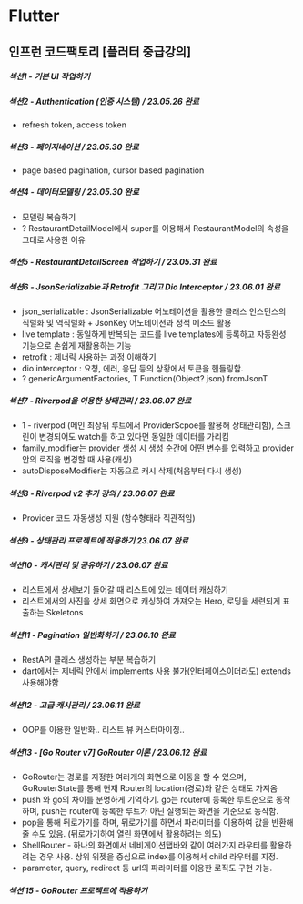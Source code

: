 # Flutter

인프런 코드팩토리 [플러터 중급강의]
---

##### 섹션1 - 기본 UI 작업하기
##### 섹션2 - Authentication (인증 시스템) / 23.05.26 완료
 * refresh token, access token
##### 섹션3 - 페이지네이션 / 23.05.30 완료
 * page based pagination, cursor based pagination
##### 섹션4 - 데이터모델링 / 23.05.30 완료
 * 모델링 복습하기
 * ? RestaurantDetailModel에서 super를 이용해서 RestaurantModel의 속성을 그대로 사용한 이유
##### 섹션5 - RestaurantDetailScreen 작업하기 / 23.05.31 완료
##### 섹션6 - JsonSerializable과 Retrofit 그리고 Dio Interceptor / 23.06.01 완료
 * json_serializable : JsonSerializable 어노테이션을 활용한 클래스 인스턴스의 직렬화 및 역직렬화 + JsonKey 어노테이션과 정적 메소드 활용
 * live template : 동일하게 반복되는 코드를 live templates에 등록하고 자동완성 기능으로 손쉽게 재활용하는 기능
 * retrofit : 제너릭 사용하는 과정 이해하기
 * dio interceptor : 요청, 에러, 응답 등의 상황에서 토큰을 핸들링함.
 * ? genericArgumentFactories, T Function(Object? json) fromJsonT
##### 섹션7 - Riverpod을 이용한 상태관리 / 23.06.07 완료
 * 1 - riverpod (메인 최상위 루트에서 ProviderScpoe를 활용해 상태관리함), 스크린이 변경되어도 watch를 하고 있다면 동일한 데이터를 가리킴
 * family_modifier는 provider 생성 시 생성 순간에 어떤 변수를 입력하고 provider 안의 로직을 변경할 때 사용(캐싱)
 * autoDisposeModifier는 자동으로 캐시 삭제(처음부터 다시 생성)
##### 섹션8 - Riverpod v2 추가 강의 / 23.06.07 완료
 * Provider 코드 자동생성 지원 (함수형태라 직관적임)
##### 섹션9 - 상태관리 프로젝트에 적용하기 23.06.07 완료
##### 섹션10 - 캐시관리 및 공유하기 / 23.06.07 완료
 * 리스트에서 상세보기 들어갈 때 리스트에 있는 데이터 캐싱하기
 * 리스트에서의 사진을 상세 화면으로 캐싱하여 가져오는 Hero, 로딩을 세련되게 표출하는 Skeletons
##### 섹션11 - Pagination 일반화하기 / 23.06.10 완료
 * RestAPI 클래스 생성하는 부분 복습하기
 * dart에서는 제네릭 안에서 implements 사용 불가(인터페이스이더라도) extends 사용해야함
##### 섹션12 - 고급 캐시관리 / 23.06.11 완료
 * OOP를 이용한 일반화.. 리스트 뷰 커스터마이징.. 
##### 섹션13 - [Go Router v7] GoRouter 이론 / 23.06.12 완료
 * GoRouter는 경로를 지정한 여러개의 화면으로 이동을 할 수 있으며, GoRouterState를 통해 현재 Router의 location(경로)와 같은 상태도 가져옴
 * push 와 go의 차이를 분명하게 기억하기. go는 router에 등록한 루트순으로 동작하며, push는 router에 등록한 루트가 아닌 실행되는 화면을 기준으로 동작함.
 * pop을 통해 뒤로가기를 하며, 뒤로가기를 하면서 파라미터를 이용하여 값을 반환해줄 수도 있음. (뒤로가기하여 열린 화면에서 활용하려는 의도)
 * ShellRouter - 하나의 화면에서 네비게이션탭바와 같이 여러가지 라우터를 활용하려는 경우 사용. 상위 위젯을 중심으로 index를 이용해서 child 라우터를 지정.
 * parameter, query, redirect 등 url의 파라미터를 이용한 로직도 구현 가능.
##### 섹션 15 - GoRouter 프로젝트에 적용하기
